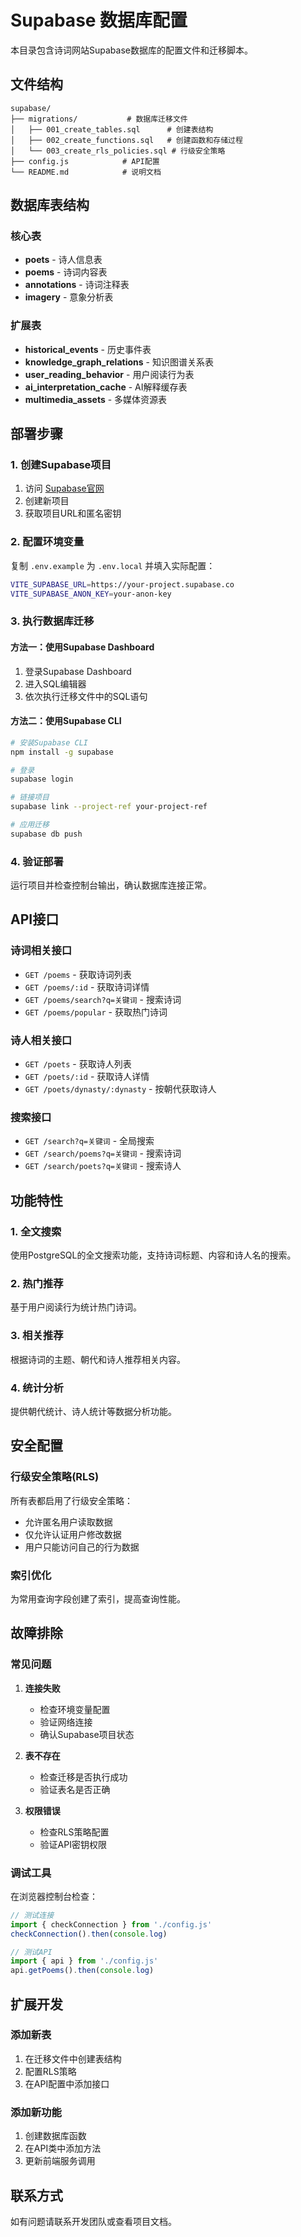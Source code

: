 # Supabase 数据库配置

本目录包含诗词网站Supabase数据库的配置文件和迁移脚本。

## 文件结构

```
supabase/
├── migrations/           # 数据库迁移文件
│   ├── 001_create_tables.sql      # 创建表结构
│   ├── 002_create_functions.sql   # 创建函数和存储过程
│   └── 003_create_rls_policies.sql # 行级安全策略
├── config.js            # API配置
└── README.md            # 说明文档
```

## 数据库表结构

### 核心表
- **poets** - 诗人信息表
- **poems** - 诗词内容表
- **annotations** - 诗词注释表
- **imagery** - 意象分析表

### 扩展表
- **historical_events** - 历史事件表
- **knowledge_graph_relations** - 知识图谱关系表
- **user_reading_behavior** - 用户阅读行为表
- **ai_interpretation_cache** - AI解释缓存表
- **multimedia_assets** - 多媒体资源表

## 部署步骤

### 1. 创建Supabase项目
1. 访问 [Supabase官网](https://supabase.com)
2. 创建新项目
3. 获取项目URL和匿名密钥

### 2. 配置环境变量
复制 `.env.example` 为 `.env.local` 并填入实际配置：

```bash
VITE_SUPABASE_URL=https://your-project.supabase.co
VITE_SUPABASE_ANON_KEY=your-anon-key
```

### 3. 执行数据库迁移

#### 方法一：使用Supabase Dashboard
1. 登录Supabase Dashboard
2. 进入SQL编辑器
3. 依次执行迁移文件中的SQL语句

#### 方法二：使用Supabase CLI
```bash
# 安装Supabase CLI
npm install -g supabase

# 登录
supabase login

# 链接项目
supabase link --project-ref your-project-ref

# 应用迁移
supabase db push
```

### 4. 验证部署
运行项目并检查控制台输出，确认数据库连接正常。

## API接口

### 诗词相关接口
- `GET /poems` - 获取诗词列表
- `GET /poems/:id` - 获取诗词详情
- `GET /poems/search?q=关键词` - 搜索诗词
- `GET /poems/popular` - 获取热门诗词

### 诗人相关接口
- `GET /poets` - 获取诗人列表
- `GET /poets/:id` - 获取诗人详情
- `GET /poets/dynasty/:dynasty` - 按朝代获取诗人

### 搜索接口
- `GET /search?q=关键词` - 全局搜索
- `GET /search/poems?q=关键词` - 搜索诗词
- `GET /search/poets?q=关键词` - 搜索诗人

## 功能特性

### 1. 全文搜索
使用PostgreSQL的全文搜索功能，支持诗词标题、内容和诗人名的搜索。

### 2. 热门推荐
基于用户阅读行为统计热门诗词。

### 3. 相关推荐
根据诗词的主题、朝代和诗人推荐相关内容。

### 4. 统计分析
提供朝代统计、诗人统计等数据分析功能。

## 安全配置

### 行级安全策略(RLS)
所有表都启用了行级安全策略：
- 允许匿名用户读取数据
- 仅允许认证用户修改数据
- 用户只能访问自己的行为数据

### 索引优化
为常用查询字段创建了索引，提高查询性能。

## 故障排除

### 常见问题

1. **连接失败**
   - 检查环境变量配置
   - 验证网络连接
   - 确认Supabase项目状态

2. **表不存在**
   - 检查迁移是否执行成功
   - 验证表名是否正确

3. **权限错误**
   - 检查RLS策略配置
   - 验证API密钥权限

### 调试工具

在浏览器控制台检查：
```javascript
// 测试连接
import { checkConnection } from './config.js'
checkConnection().then(console.log)

// 测试API
import { api } from './config.js'
api.getPoems().then(console.log)
```

## 扩展开发

### 添加新表
1. 在迁移文件中创建表结构
2. 配置RLS策略
3. 在API配置中添加接口

### 添加新功能
1. 创建数据库函数
2. 在API类中添加方法
3. 更新前端服务调用

## 联系方式

如有问题请联系开发团队或查看项目文档。